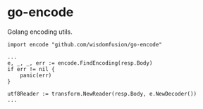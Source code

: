 # go-encode

Golang encoding utils.

```golang
import encode "github.com/wisdomfusion/go-encode"

...
e, _, _, err := encode.FindEncoding(resp.Body)
if err != nil {
    panic(err)
}

utf8Reader := transform.NewReader(resp.Body, e.NewDecoder())
...

```